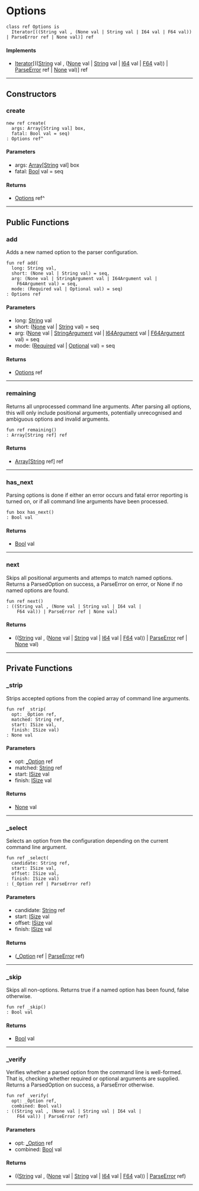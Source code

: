# Options

```pony
class ref Options is
  Iterator[((String val , (None val | String val | I64 val | F64 val)) | ParseError ref | None val)] ref
```

#### Implements

* [Iterator](builtin-Iterator)\[(([String](builtin-String) val , ([None](builtin-None) val | [String](builtin-String) val | [I64](builtin-I64) val | [F64](builtin-F64) val)) | [ParseError](options-ParseError) ref | [None](builtin-None) val)\] ref

---

## Constructors

### create

```pony
new ref create(
  args: Array[String val] box,
  fatal: Bool val = seq)
: Options ref^
```
#### Parameters

*   args: [Array](builtin-Array)\[[String](builtin-String) val\] box
*   fatal: [Bool](builtin-Bool) val = seq

#### Returns

* [Options](options-Options) ref^

---

## Public Functions

### add

Adds a new named option to the parser configuration.


```pony
fun ref add(
  long: String val,
  short: (None val | String val) = seq,
  arg: (None val | StringArgument val | I64Argument val | 
    F64Argument val) = seq,
  mode: (Required val | Optional val) = seq)
: Options ref
```
#### Parameters

*   long: [String](builtin-String) val
*   short: ([None](builtin-None) val | [String](builtin-String) val) = seq
*   arg: ([None](builtin-None) val | [StringArgument](options-StringArgument) val | [I64Argument](options-I64Argument) val | 
    [F64Argument](options-F64Argument) val) = seq
*   mode: ([Required](options-Required) val | [Optional](options-Optional) val) = seq

#### Returns

* [Options](options-Options) ref

---

### remaining

Returns all unprocessed command line arguments. After parsing all options,
this will only include positional arguments, potentially unrecognised and
ambiguous options and invalid arguments.


```pony
fun ref remaining()
: Array[String ref] ref
```

#### Returns

* [Array](builtin-Array)\[[String](builtin-String) ref\] ref

---

### has_next

Parsing options is done if either an error occurs and fatal error reporting
is turned on, or if all command line arguments have been processed.


```pony
fun box has_next()
: Bool val
```

#### Returns

* [Bool](builtin-Bool) val

---

### next

Skips all positional arguments and attemps to match named options. Returns
a ParsedOption on success, a ParseError on error, or None if no named
options are found.


```pony
fun ref next()
: ((String val , (None val | String val | I64 val | 
    F64 val)) | ParseError ref | None val)
```

#### Returns

* (([String](builtin-String) val , ([None](builtin-None) val | [String](builtin-String) val | [I64](builtin-I64) val | 
    [F64](builtin-F64) val)) | [ParseError](options-ParseError) ref | [None](builtin-None) val)

---

## Private Functions

### _strip

Strips accepted options from the copied array of command line arguments.


```pony
fun ref _strip(
  opt: _Option ref,
  matched: String ref,
  start: ISize val,
  finish: ISize val)
: None val
```
#### Parameters

*   opt: [_Option](options-_Option) ref
*   matched: [String](builtin-String) ref
*   start: [ISize](builtin-ISize) val
*   finish: [ISize](builtin-ISize) val

#### Returns

* [None](builtin-None) val

---

### _select

Selects an option from the configuration depending on the current command
line argument.


```pony
fun ref _select(
  candidate: String ref,
  start: ISize val,
  offset: ISize val,
  finish: ISize val)
: (_Option ref | ParseError ref)
```
#### Parameters

*   candidate: [String](builtin-String) ref
*   start: [ISize](builtin-ISize) val
*   offset: [ISize](builtin-ISize) val
*   finish: [ISize](builtin-ISize) val

#### Returns

* ([_Option](options-_Option) ref | [ParseError](options-ParseError) ref)

---

### _skip

Skips all non-options. Returns true if a named option has been found, false
otherwise.


```pony
fun ref _skip()
: Bool val
```

#### Returns

* [Bool](builtin-Bool) val

---

### _verify

Verifies whether a parsed option from the command line is well-formed. That
is, checking whether required or optional arguments are supplied. Returns
a ParsedOption on success, a ParseError otherwise.


```pony
fun ref _verify(
  opt: _Option ref,
  combined: Bool val)
: ((String val , (None val | String val | I64 val | 
    F64 val)) | ParseError ref)
```
#### Parameters

*   opt: [_Option](options-_Option) ref
*   combined: [Bool](builtin-Bool) val

#### Returns

* (([String](builtin-String) val , ([None](builtin-None) val | [String](builtin-String) val | [I64](builtin-I64) val | 
    [F64](builtin-F64) val)) | [ParseError](options-ParseError) ref)

---


